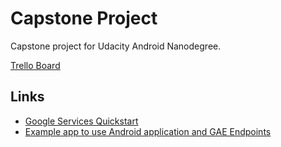# Capstone Project

Capstone project for Udacity Android Nanodegree.

[Trello Board](https://trello.com/b/BPasjtiY)

## Links

- [Google Services Quickstart](https://github.com/googlesamples/google-services)
- [Example app to use Android application and GAE Endpoints](https://github.com/udacity/conference-central-android-app)
